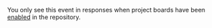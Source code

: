 You only see this event in responses when project boards have been [enabled](/repositories/managing-your-repositorys-settings-and-features/enabling-features-for-your-repository/disabling-project-boards-in-a-repository) in the repository.
